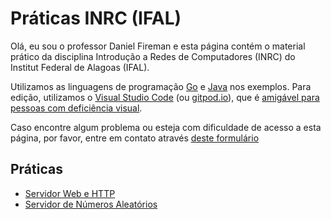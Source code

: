 # Práticas INRC (IFAL)

Olá, eu sou o professor Daniel Fireman e esta página contém o material prático da disciplina  Introdução a Redes de Computadores (INRC) do Institut Federal de Alagoas (IFAL).

Utilizamos as linguagens de programação [Go](http://www.golangbr.org/) e [Java](https://www.java.com/pt-BR/) nos exemplos. Para edição, utilizamos o [Visual Studio Code](https://visualstudio.microsoft.com/pt-br/) (ou [gitpod.io](https://gitpod.io/)), que é [amigável para pessoas com deficiência visual](http://www.deficienciavisual.pt/txt-Ensino_logica_programacao.htm).

Caso encontre algum problema ou esteja com dificuldade de acesso a esta página, por favor, entre em contato através [deste formulário](https://github.com/danielfireman/inrc-pratica/issues/new)

## Práticas
- [Servidor Web e HTTP](/inrc-pratica/serv_web)
- [Servidor de Números Aleatórios](/inrc-pratica/serv_rand)

